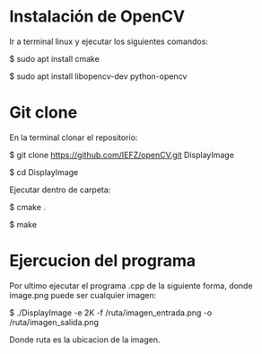 Instalación de OpenCV
=====================


Ir a terminal linux y ejecutar los siguientes comandos:


$ sudo apt install cmake

$ sudo apt install libopencv-dev python-opencv


Git clone
====================


En la terminal clonar el repositorio:


$ git clone https://github.com/IEFZ/openCV.git DisplayImage

$ cd DisplayImage


Ejecutar dentro de carpeta:


$ cmake .

$ make


Ejercucion del programa
====================


Por ultimo ejecutar el programa .cpp de la siguiente forma, donde image.png puede ser cualquier imagen:


$ ./DisplayImage -e 2K -f /ruta/imagen_entrada.png -o /ruta/imagen_salida.png


Donde ruta es la ubicacion de la imagen.
